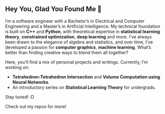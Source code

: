 ## Hey You, Glad You Found Me 👋  

I’m a software engineer with a Bachelor’s in Electrical and Computer Engineering and a Master’s in Artificial Intelligence. My technical foundation is built on **C++** and **Python**, with theoretical expertise in **statistical learning theory**, **constrained optimization**, **deep learning** and more. I’ve always been drawn to the elegance of algebra and statistics, and over time, I’ve developed a passion for **computer graphics**, **machine learning**. What’s better than finding creative ways to blend them all together?  

Here, you’ll find a mix of personal projects and writings. Currently, I’m working on:  
- **Tetrahedron-Tetrahedron Intersection** and **Volume Computation using Neural Networks**.  
- An introductory series on **Statistical Learning Theory** for undergrads.  

Stay tuned! :D  

Check out my repos for more!  
